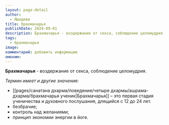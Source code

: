 ```yaml
---
layout: page-detail
author:
  - Яшодеви
title: брахмачарья
publishDate: 2024-09-01
description: Брахмачарья - воздержание от секса, соблюдение целомудрия;
tags:
  - брахмачарья
image: 
комментарий: добавить информацию
омоним:
---
```

**Брахмачарья** - воздержание от секса, соблюдение целомудрия.

*Термин имеет и другие значения:*

- [[pages/санатана дхарма/поведение/четыре дхармы/ашрама-дхарма/брахмачарья ученик|Брахмачарья]] – это первая стадия ученичества и духовного послушания, длящийся с 12 до 24 лет.
- безбрачие;
-  контроль над желаниями;
-  принцип экономии энергии в йоге.

